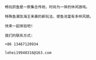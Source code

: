        畅玩抓鱼是一款集合传统，时尚为一体的休闲游戏。
       
       特殊鱼潮及海王来袭的新玩法，使鱼池富有多样风貌。
       
       快来一起体验吧!
       
       我们的联系方式:
       
       +86 13467120934
       
       lehei19940316@163.com
